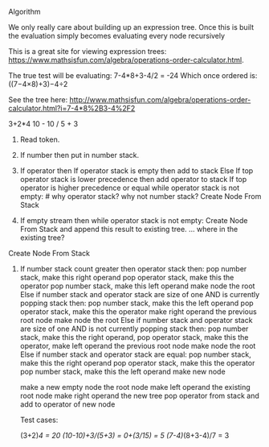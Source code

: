 Algorithm

We only really care about building up an expression tree. Once this is built the evaluation simply becomes evaluating every node recursively

This is a great site for viewing expression trees:
https://www.mathsisfun.com/algebra/operations-order-calculator.html.

The true test will be evaluating: 7-4*8+3-4/2 = -24
Which once ordered is: 
((7−4×8)+3)−4÷2

See the tree here:
http://www.mathsisfun.com/algebra/operations-order-calculator.html?i=7-4*8%2B3-4%2F2


3+2*4
10 - 10 / 5 + 3

1. Read token. 
2. If number then put in number stack.
3. If operator then 
	If operator stack is empty then add to stack
	Else
		If top operator stack is lower precedence
			then add operator to stack
		If top operator is higher precedence or equal
			while operator stack is not empty: # why operator stack? why not number stack?
				Create Node From Stack
						
4. If empty stream then
	while operator stack is not empty:
		Create Node From Stack and append this result to existing tree. ... where in the existing tree?
		

Create Node From Stack

1. If number stack count greater then operator stack then:
	pop number stack, make this right operand
	pop operator stack, make this the operator
	pop number stack, make this left operand
	make node the root
   Else if number stack and operator stack are size of one AND is currently popping stack then:
	pop number stack, make this the left operand
	pop operator stack, make this the operator
	make right operand the previous root node
	make node the root
   Else if number stack and operator stack are size of one AND is not currently popping stack then:
	pop number stack, make this the right operand,
	pop operator stack, make this the operator,
	make left operand the previous root node
	make node the root
   Else if number stack and operator stack are equal:
	pop number stack, make this the right operand
	pop operator stack, make this the operator
	pop number stack, make this the left operand
	make new node

	make a new empty node the root node
	make left operand the existing root node
	make right operand the new tree
	pop operator from stack and add to operator of new node

	Test cases:

	(3+2)*4 = 20
	(10-10)+3/(5+3) = 0+(3/15) = 5
	(7-4)*(8+3-4)/7 = 3






	



